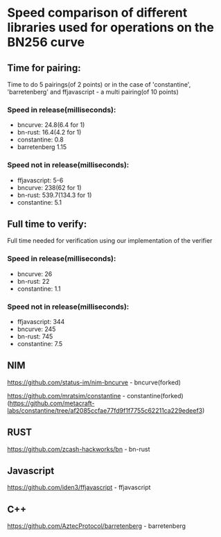 # Speed comparison of different libraries used for operations on the BN256 curve

## Time for pairing:

Time to do 5 pairings(of 2 points) or in the case of 'constantine',
'barretenberg' and ffjavascript - a multi pairing(of 10 points)

### Speed in release(milliseconds):

- bncurve: 24.8(6.4 for 1)
- bn-rust: 16.4(4.2 for 1)
- constantine: 0.8
- barretenberg 1.15

### Speed not in release(milliseconds):

- ffjavascript: 5-6
- bncurve: 238(62 for 1)
- bn-rust: 539.7(134.3 for 1)
- constantine: 5.1

## Full time to verify:

Full time needed for verification using our implementation of the verifier

### Speed in release(milliseconds):

- bncurve: 26
- bn-rust: 22
- constantine: 1.1

### Speed not in release(milliseconds):

- ffjavascript: 344
- bncurve: 245
- bn-rust: 745
- constantine: 7.5

## NIM

https://github.com/status-im/nim-bncurve - bncurve(forked)

https://github.com/mratsim/constantine - constantine(forked)
(https://github.com/metacraft-labs/constantine/tree/af2085ccfae77fd9f1f7755c62211ca229edeef3)

## RUST

https://github.com/zcash-hackworks/bn - bn-rust

## Javascript

https://github.com/iden3/ffjavascript - ffjavascript

## C++

https://github.com/AztecProtocol/barretenberg - barretenberg
